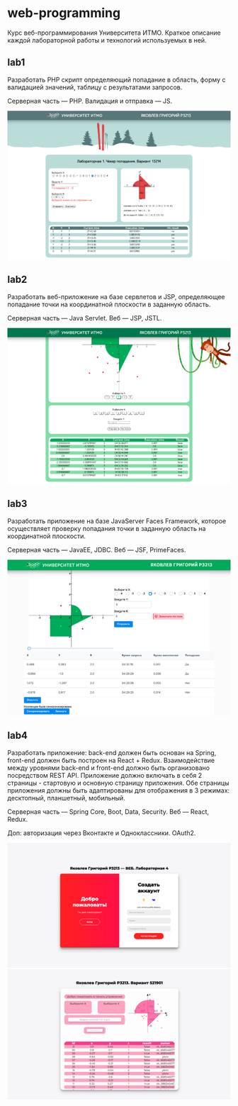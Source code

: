 # web-programming
Курс веб-программирования Университета ИТМО. Краткое описание каждой лабораторной работы и технологий используемых в ней.


## lab1
Разработать PHP скрипт определяющий попадание в область, форму с валидацией значений, таблицу с результатами запросов.

Серверная часть — PHP.
Валидация и отправка — JS.

![lab1.png](https://github.com/ykvlv/web-programming/raw/main/pics/lab1.png)


## lab2
Разработать веб-приложение на базе сервлетов и JSP, определяющее попадание точки на координатной плоскости в заданную область.

Серверная часть — Java Servlet.
Веб — JSP, JSTL.

![lab2.png](https://github.com/ykvlv/web-programming/raw/main/pics/lab2.png)


## lab3
Разработать приложение на базе JavaServer Faces Framework, которое осуществляет проверку попадания точки в заданную область на координатной плоскости.

Серверная часть — JavaEE, JDBC.
Веб — JSF, PrimeFaces.

![lab3.png](https://github.com/ykvlv/web-programming/raw/main/pics/lab3.png)


## lab4
Разработать приложение: back-end должен быть основан на Spring, front-end должен быть построен на React + Redux. Взаимодействие между уровнями back-end и front-end должно быть организовано посредством REST API. Приложение должно включать в себя 2 страницы - стартовую и основную страницу приложения. Обе страницы приложения должны быть адаптированы для отображения в 3 режимах: десктопный, планшетный, мобильный.

Серверная часть — Spring Core, Boot, Data, Security.
Веб — React, Redux.

Доп: авторизация через Вконтакте и Одноклассники. OAuth2.

![lab4.1.png](https://github.com/ykvlv/web-programming/raw/main/pics/lab4.1.png)
![lab4.2.png](https://github.com/ykvlv/web-programming/raw/main/pics/lab4.2.png)
